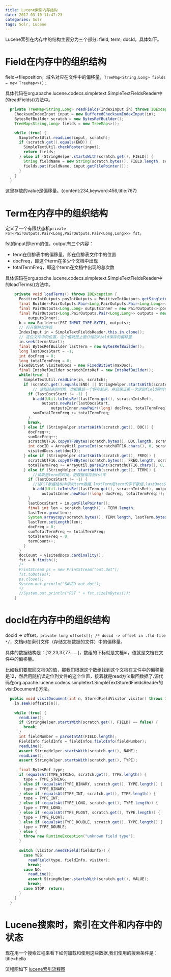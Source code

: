 ```yaml
---
title: Lucene索引内存结构
date: 2017-03-10 11:47:23
categories: Solr
tags: Solr, Lucene
---
```


Lucene索引在内存中的结构主要分为三个部分: field, term, docId，具体如下。

# Field在内存中的组织结构
field->fileposition，域名对应在文件中的偏移量，`TreeMap<String,Long> fields = new TreeMap<>();`.

具体代码在org.apache.lucene.codecs.simpletext.SimpleTextFieldsReader中的readFields()方法中。
```java
  private TreeMap<String,Long> readFields(IndexInput in) throws IOException {
    ChecksumIndexInput input = new BufferedChecksumIndexInput(in);
    BytesRefBuilder scratch = new BytesRefBuilder();
    TreeMap<String,Long> fields = new TreeMap<>();

    while (true) {
      SimpleTextUtil.readLine(input, scratch);
      if (scratch.get().equals(END)) {
        SimpleTextUtil.checkFooter(input);
        return fields;
      } else if (StringHelper.startsWith(scratch.get(), FIELD)) {
        String fieldName = new String(scratch.bytes(), FIELD.length, scratch.length() - FIELD.length, StandardCharsets.UTF_8);
        fields.put(fieldName, input.getFilePointer());
      }
    }
  }
```
这里存放的value是偏移量。{content:234,keyword:456,title:767}

# Term在内存中的组织结构
定义了一个有限状态机`private FST<PairOutputs.Pair<Long,PairOutputs.Pair<Long,Long>>> fst;`

fst的input即term的值，output有三个内容：
- term在倒排表中的偏移量，即在倒排表文件中的位置
- docFreq，即这个term在多少个文档中出现
- totalTermFreq，即这个term在文档中出现的总次数

具体源码在org.apache.lucene.codecs.simpletext.SimpleTextFieldsReader中的loadTerms()方法中。

```java
    private void loadTerms() throws IOException {
      PositiveIntOutputs posIntOutputs = PositiveIntOutputs.getSingleton();
      final Builder<PairOutputs.Pair<Long,PairOutputs.Pair<Long,Long>>> b;
      final PairOutputs<Long,Long> outputsInner = new PairOutputs<>(posIntOutputs, posIntOutputs);
      final PairOutputs<Long,PairOutputs.Pair<Long,Long>> outputs = new PairOutputs<>(posIntOutputs,
          outputsInner);
      b = new Builder<>(FST.INPUT_TYPE.BYTE1, outputs);
      // 打开倒排文件表
      IndexInput in = SimpleTextFieldsReader.this.in.clone();
      // 定位文件中的位置，这个值就是上面介绍的field保存的偏移量
      in.seek(termsStart);
      final BytesRefBuilder lastTerm = new BytesRefBuilder();
      long lastDocsStart = -1;
      int docFreq = 0;
      long totalTermFreq = 0;
      FixedBitSet visitedDocs = new FixedBitSet(maxDoc);
      final IntsRefBuilder scratchIntsRef = new IntsRefBuilder();
      while(true) {
        SimpleTextUtil.readLine(in, scratch);
        if (scratch.get().equals(END) || StringHelper.startsWith(scratch.get(), FIELD)) {
            // 读取结束的时候，也把最后一个保存起来，并且保证第一次读到field的时候，lastDocsStart为-1，这时候不保存
          if (lastDocsStart != -1) {
            b.add(Util.toIntsRef(lastTerm.get(), scratchIntsRef),
                outputs.newPair(lastDocsStart,
                    outputsInner.newPair((long) docFreq, totalTermFreq)));
            sumTotalTermFreq += totalTermFreq;
          }
          break;
        } else if (StringHelper.startsWith(scratch.get(), DOC)) {
          docFreq++;
          sumDocFreq++;
          scratchUTF16.copyUTF8Bytes(scratch.bytes(), DOC.length, scratch.length()-DOC.length);
          int docID = ArrayUtil.parseInt(scratchUTF16.chars(), 0, scratchUTF16.length());
          visitedDocs.set(docID);
        } else if (StringHelper.startsWith(scratch.get(), FREQ)) {
          scratchUTF16.copyUTF8Bytes(scratch.bytes(), FREQ.length, scratch.length()-FREQ.length);
          totalTermFreq += ArrayUtil.parseInt(scratchUTF16.chars(), 0, scratchUTF16.length());
        } else if (StringHelper.startsWith(scratch.get(), TERM)) {
            //读取到term的时候，把数据保存到fst中
          if (lastDocsStart != -1) {
            //往FST数据结构中添加term数据,lastTerm是term的字节数组,lastDocsStart是这个term在倒排表文件中的偏移量,docFreq是出现这个term的文档数,totalTermFreq是这个term在这些文档中总共出现的次数
            b.add(Util.toIntsRef(lastTerm.get(), scratchIntsRef), outputs.newPair(lastDocsStart,
                outputsInner.newPair((long) docFreq, totalTermFreq)));
          }
          lastDocsStart = in.getFilePointer();
          final int len = scratch.length() - TERM.length;
          lastTerm.grow(len);
          System.arraycopy(scratch.bytes(), TERM.length, lastTerm.bytes(), 0, len);
          lastTerm.setLength(len);
          docFreq = 0;
          sumTotalTermFreq += totalTermFreq;
          totalTermFreq = 0;
          termCount++;
        }
      }
      docCount = visitedDocs.cardinality();
      fst = b.finish();
      /*
      PrintStream ps = new PrintStream("out.dot");
      fst.toDot(ps);
      ps.close();
      System.out.println("SAVED out.dot");
      */
      //System.out.println("FST " + fst.sizeInBytes());
    }
```

# docId在内存中的组织结构
docid -> offset，`private long offsets[]; /* docid -> offset in .fld file */`，文档id在索引文件（存储文档数据的文件）中的偏移量。

具体的数据结构是：[12,23,37,77......]，数组的下标就是文档id，值就是文档在文件中的偏移量。

比如我们要取回文档0的值，那我们根据这个数组找到这个文档在文件中的偏移量是12，然后用随机读定位到文件的这个位置，接着就是read方法取回数据了.源代码在org.apache.lucene.codecs.simpletext.SimpleTextStoredFieldsReader的visitDocument()方法。

```java
  public void visitDocument(int n, StoredFieldVisitor visitor) throws IOException {
    in.seek(offsets[n]);
    
    while (true) {
      readLine();
      if (StringHelper.startsWith(scratch.get(), FIELD) == false) {
        break;
      }
      int fieldNumber = parseIntAt(FIELD.length);
      FieldInfo fieldInfo = fieldInfos.fieldInfo(fieldNumber);
      readLine();
      assert StringHelper.startsWith(scratch.get(), NAME);
      readLine();
      assert StringHelper.startsWith(scratch.get(), TYPE);
      
      final BytesRef type;
      if (equalsAt(TYPE_STRING, scratch.get(), TYPE.length)) {
        type = TYPE_STRING;
      } else if (equalsAt(TYPE_BINARY, scratch.get(), TYPE.length)) {
        type = TYPE_BINARY;
      } else if (equalsAt(TYPE_INT, scratch.get(), TYPE.length)) {
        type = TYPE_INT;
      } else if (equalsAt(TYPE_LONG, scratch.get(), TYPE.length)) {
        type = TYPE_LONG;
      } else if (equalsAt(TYPE_FLOAT, scratch.get(), TYPE.length)) {
        type = TYPE_FLOAT;
      } else if (equalsAt(TYPE_DOUBLE, scratch.get(), TYPE.length)) {
        type = TYPE_DOUBLE;
      } else {
        throw new RuntimeException("unknown field type");
      }
      
      switch (visitor.needsField(fieldInfo)) {
        case YES:  
          readField(type, fieldInfo, visitor);
          break;
        case NO:   
          readLine();
          assert StringHelper.startsWith(scratch.get(), VALUE);
          break;
        case STOP: return;
      }
    }
  }
```

# Lucene搜索时，索引在文件和内存中的状态
现在用一个搜索过程来看下如何加载和使用这些数据,我们使用的搜索条件是：title=hello

流程图如下
[lucene索引流程图](/images/Lucene索引流程.png "Lucene索引流程")
